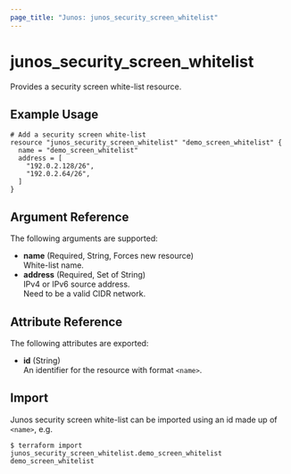 ```yaml
---
page_title: "Junos: junos_security_screen_whitelist"
---
```


# junos_security_screen_whitelist

Provides a security screen white-list resource.

## Example Usage

```hcl
# Add a security screen white-list
resource "junos_security_screen_whitelist" "demo_screen_whitelist" {
  name = "demo_screen_whitelist"
  address = [
    "192.0.2.128/26",
    "192.0.2.64/26",
  ]
}
```

## Argument Reference

The following arguments are supported:

- **name** (Required, String, Forces new resource)  
  White-list name.
- **address** (Required, Set of String)  
  IPv4 or IPv6 source address.  
  Need to be a valid CIDR network.

## Attribute Reference

The following attributes are exported:

- **id** (String)  
  An identifier for the resource with format `<name>`.

## Import

Junos security screen white-list can be imported using an id made up of `<name>`, e.g.

```shell
$ terraform import junos_security_screen_whitelist.demo_screen_whitelist demo_screen_whitelist
```
